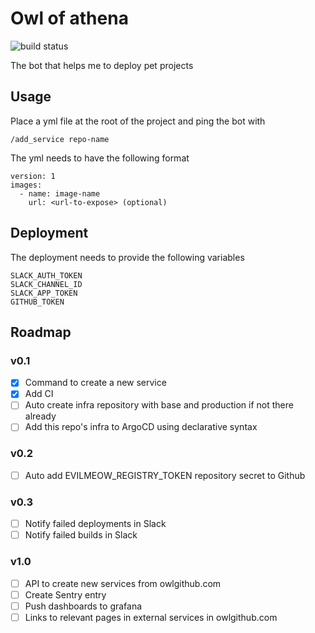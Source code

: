 # Owl of athena

![build status](https://github.com/evil-meow/owl-of-athena/actions/workflows/publish-image.yml/badge.svg)

The bot that helps me to deploy pet projects

## Usage

Place a yml file at the root of the project and ping the bot with

```
/add_service repo-name
```

The yml needs to have the following format

```
version: 1
images:
  - name: image-name
    url: <url-to-expose> (optional)
```

## Deployment

The deployment needs to provide the following variables

```
SLACK_AUTH_TOKEN
SLACK_CHANNEL_ID
SLACK_APP_TOKEN
GITHUB_TOKEN
```

## Roadmap

### v0.1

- [x] Command to create a new service
- [x] Add CI
- [ ] Auto create infra repository with base and production if not there already
- [ ] Add this repo's infra to ArgoCD using declarative syntax

### v0.2

- [ ] Auto add EVILMEOW_REGISTRY_TOKEN repository secret to Github

### v0.3

- [ ] Notify failed deployments in Slack
- [ ] Notify failed builds in Slack

### v1.0

- [ ] API to create new services from owlgithub.com
- [ ] Create Sentry entry
- [ ] Push dashboards to grafana
- [ ] Links to relevant pages in external services in owlgithub.com